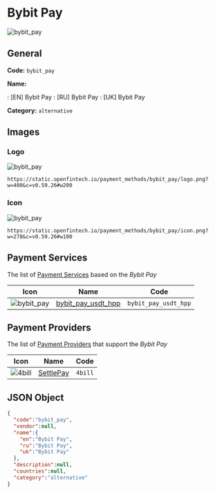 
# Bybit Pay 
![bybit_pay](https://static.openfintech.io/payment_methods/bybit_pay/logo.png?w=400&c=v0.59.26#w200)  

## General 
**Code:** `bybit_pay` 
 
**Name:** 
 
:	[EN] Bybit Pay 
:	[RU] Bybit Pay 
:	[UK] Bybit Pay 
 
**Category:** `alternative` 
 

## Images 

### Logo 
![bybit_pay](https://static.openfintech.io/payment_methods/bybit_pay/logo.png?w=400&c=v0.59.26#w200)  

```
https://static.openfintech.io/payment_methods/bybit_pay/logo.png?w=400&c=v0.59.26#w200
```  

### Icon 
![bybit_pay](https://static.openfintech.io/payment_methods/bybit_pay/icon.png?w=278&c=v0.59.26#w100)  

```
https://static.openfintech.io/payment_methods/bybit_pay/icon.png?w=278&c=v0.59.26#w100
```  

## Payment Services 
 
The list of [Payment Services](/payment-services/) based on the _Bybit Pay_ 

|Icon|Name|Code| 
|:---:|:---:|:---:| 
|![bybit_pay](https://static.openfintech.io/payment_methods/bybit_pay/icon.png?w=278&c=v0.59.26#w100) |[bybit_pay_usdt_hpp](/payment-services/bybit_pay_usdt_hpp/)|`bybit_pay_usdt_hpp`| 
 

## Payment Providers 
 
The list of [Payment Providers](/payment-providers/) that support the _Bybit Pay_ 

|Icon|Name|Code| 
|:---:|:---:|:---:| 
|![4bill](https://static.openfintech.io/payment_providers/4bill/icon.svg?w=278&c=v0.59.26#w100) |[SettlePay](/payment-providers/4bill/)|`4bill`| 
 

## JSON Object 

```json
{
  "code":"bybit_pay",
  "vendor":null,
  "name":{
    "en":"Bybit Pay",
    "ru":"Bybit Pay",
    "uk":"Bybit Pay"
  },
  "description":null,
  "countries":null,
  "category":"alternative"
}
```  
